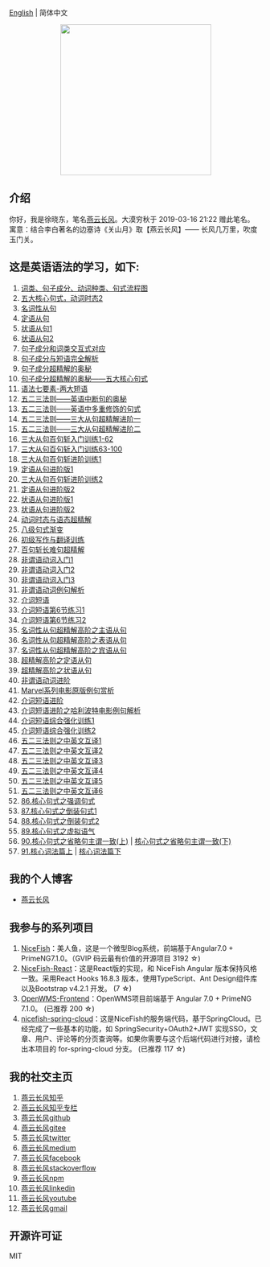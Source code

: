 [English](README.en.md) | 简体中文  

<p align="center">
    <img width="300" src="https://cdn.jsdelivr.net/gh/yanyunchangfeng/cdn@1.0/assets/img/blog/yycf/yanyunchangfeng.png">
</p>

##  介绍
你好，我是徐晓东，笔名[燕云长风](https://yanyunchangfeng.com)。大漠穷秋于 2019-03-16 21:22 赠此笔名。   
寓意：结合李白著名的边塞诗《关山月》取【燕云长风】—— 长风几万里，吹度玉门关。

## 这是英语语法的学习，如下:

1.  [词类、句子成分、动词种类、句式流程图](src/assets/img/lesson1.png) 
2.  [五大核心句式，动词时态2](src/assets/img/lesson2.png)   
3.  [名词性从句](src/assets/img/lesson3.png) 
4.  [定语从句](src/assets/img/lesson4.png)   
5.  [状语从句1](src/assets/img/lesson5.png)   
6.  [状语从句2](src/assets/img/lesson6.png)   
7.  [句子成分和词类交互式对应](src/assets/img/lesson7.png)   
8.  [句子成分与短语完全解析](src/assets/img/lesson8.png)   
9.  [句子成分超精解的奥秘](src/assets/img/lesson9.png)   
10. [句子成分超精解的奥秘——五大核心句式](src/assets/img/lesson10.png) 
11. [语法七要素-两大短语](src/assets/img/lesson11.png)   
12. [五二三法则——英语中断句的奥秘](src/assets/img/lesson12.png)   
13. [五二三法则——英语中多重修饰的句式](src/assets/img/lesson13.png)   
14. [五二三法则——三大从句超精解进阶一](src/assets/img/lesson14.png)   
15. [五二三法则——三大从句超精解进阶二](src/assets/img/lesson15.png)   
16. [三大从句百句斩入门训练1-62](src/assets/img/lesson16.png)   
17. [三大从句百句斩入门训练63-100](src/assets/img/lesson17.png)   
18. [三大从句百句斩进阶训练1](src/assets/img/lesson18.png)   
19. [定语从句进阶版1](src/assets/img/lesson19.png)   
20. [三大从句百句斩进阶训练2](src/assets/img/lesson20.png)   
21. [定语从句进阶版2](src/assets/img/lesson21.png)   
22. [状语从句进阶版1](src/assets/img/lesson22.png)   
23. [状语从句进阶版2](src/assets/img/lesson23.png)   
24. [动词时态与语态超精解](src/assets/img/lesson24.png)   
25. [八级句式渐变](src/assets/img/lesson25.png)   
26. [初级写作与翻译训练](src/assets/img/lesson26.png)   
27. [百句斩长难句超精解](src/assets/img/lesson27.png)   
28. [非谓语动词入门1](src/assets/img/lesson28.png)   
29. [非谓语动词入门2](src/assets/img/lesson29.png)   
30. [非谓语动词入门3](src/assets/img/lesson30.png)   
31. [非谓语动词例句解析](src/assets/img/lesson31.png)   
32. [介词短语](src/assets/img/lesson32.png)   
33. [介词短语第6节练习1](src/assets/img/lesson33.png)   
34. [介词短语第6节练习2](src/assets/img/lesson34.png)   
35. [名词性从句超精解高阶之主语从句](src/assets/img/lesson35.png)   
36. [名词性从句超精解高阶之表语从句](src/assets/img/lesson36.png)   
37. [名词性从句超精解高阶之宾语从句](src/assets/img/lesson37.png)   
38. [超精解高阶之定语从句](src/assets/img/lesson38.png)   
39. [超精解高阶之状语从句](src/assets/img/lesson39.png)   
40. [非谓语动词进阶](src/assets/img/lesson40.png)   
41. [Marvel系列电影原版例句赏析](src/assets/img/lesson41.png)   
42. [介词短语进阶](src/assets/img/lesson42.png)   
43. [介词短语进阶之哈利波特电影例句解析](src/assets/img/lesson43.png)   
44. [介词短语综合强化训练1](src/assets/img/lesson44.png)   
45. [介词短语综合强化训练2](src/assets/img/lesson45.png)   
46. [五二三法则之中英文互译1](src/assets/img/lesson46.png)   
47. [五二三法则之中英文互译2](src/assets/img/lesson47.png)   
48. [五二三法则之中英文互译3](src/assets/img/lesson48.png)   
49. [五二三法则之中英文互译4](src/assets/img/lesson49.png)   
50. [五二三法则之中英文互译5](src/assets/img/lesson50.png)   
51. [五二三法则之中英文互译6](src/assets/img/lesson51.png)   
86. [86.核心句式之强调句式](src/assets/img/lesson86.png)   
87. [87.核心句式之倒装句式1](src/assets/img/lesson87.png)   
88. [88.核心句式之倒装句式2](src/assets/img/lesson88.png)   
89. [89.核心句式之虚拟语气](src/assets/img/lesson89.png)   
90. [90.核心句式之省略句主谓一致(上)](src/assets/img/lesson90-1.png)   |  [核心句式之省略句主谓一致(下)](src/assets/img/lesson90-2.png) 
91. [91.核心词法篇上](src/assets/img/lesson91-1.png)   |    [核心词法篇下](src/assets/img/lesson91-2.png)  


## 我的个人博客  

* [燕云长风](https://yanyunchangfeng.com) 

## 我参与的系列项目

1. [NiceFish]( https://gitee.com/mumu-osc/NiceFish)：美人鱼，这是一个微型Blog系统，前端基于Angular7.0 + PrimeNG7.1.0。（GVIP 码云最有价值的开源项目 3192 ☆)
2. [NiceFish-React](https://github.com/damoqiongqiu/NiceFish-React)：这是React版的实现，和 NiceFish Angular 版本保持风格一致。采用React Hooks 16.8.3 版本，使用TypeScript、Ant Design组件库以及Bootstrap v4.2.1 开发。  (7 ☆)
3. [OpenWMS-Frontend](https://gitee.com/mumu-osc/OpenWMS-Frontend)：OpenWMS项目前端基于 Angular 7.0 + PrimeNG 7.1.0。  (已推荐 200 ☆)
4. [nicefish-spring-cloud](https://gitee.com/mumu-osc/nicefish-spring-cloud)：这是NiceFish的服务端代码，基于SpringCloud。已经完成了一些基本的功能，如 SpringSecurity+OAuth2+JWT 实现SSO，文章、用户、评论等的分页查询等。如果你需要与这个后端代码进行对接，请检出本项目的 for-spring-cloud 分支。 (已推荐 117 ☆)

## 我的社交主页  

1.  [燕云长风知乎](https://zhihu.com/people/hbxyxuxiaodong)  
2.  [燕云长风知乎专栏](https://zhuanlan.zhihu.com/yanyunchangfeng) 
3.  [燕云长风github](https://github.com/yanyunchangfeng)  
4.  [燕云长风gitee](https://gitee.com/yanyunchangfeng)  
5.  [燕云长风twitter](https://twitter.com/yanyunchangfeng)  
6.  [燕云长风medium](https://medium.com/@yanyunchangfeng)  
7.  [燕云长风facebook](https://facebook.com/yanyunchangfeng)  
8.  [燕云长风stackoverflow](http://stackoverflow.com/users/11366314)  
9.  [燕云长风npm](https://npmjs.com/~yanyunchangfeng)  
10. [燕云长风linkedin](https://www.linkedin.com/in/yanyunchangfeng)  
11. [燕云长风youtube](https://www.youtube.com/channel/UCaz2-l8Bd8tTBf1q-2ww7VA)  
12. [燕云长风gmail](mailto:yanyunchangfeng@gamil.com)

## 开源许可证

MIT